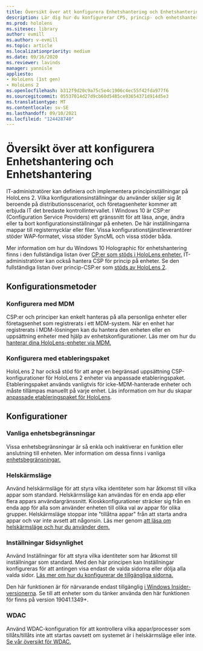 ```yaml
---
title: Översikt över att konfigurera Enhetshantering och Enhetshantering
description: Lär dig hur du konfigurerar CPS, princip- och enhetshantering med mobiler Enhetshantering och etableringspaket.
ms.prod: hololens
ms.sitesec: library
author: evmill
ms.author: v-evmill
ms.topic: article
ms.localizationpriority: medium
ms.date: 09/16/2020
ms.reviewer: lavinds
manager: yannisle
appliesto:
- HoloLens (1st gen)
- HoloLens 2
ms.openlocfilehash: b312f9d20c9a75c5e4c1906c4ec55f42fda977f6
ms.sourcegitcommit: 05537014d27d9cb60d5485ce93654371d914d5e3
ms.translationtype: MT
ms.contentlocale: sv-SE
ms.lasthandoff: 09/10/2021
ms.locfileid: "124428740"
---
```

# <a name="configure-csps-and-device-management-overview"></a>Översikt över att konfigurera Enhetshantering och Enhetshantering

IT-administratörer kan definiera och implementera principinställningar på HoloLens 2. Vilka konfigurationsinställningar du använder skiljer sig åt beroende på distributionsscenariot, och företagsenheter kommer att erbjuda IT det bredaste kontrollintervallet. I Windows 10 är CSP:er (Configuration Service Providers) ett gränssnitt för att läsa, ange, ändra eller ta bort konfigurationsinställningar på enheten. De här inställningarna mappar till registernycklar eller filer. Vissa konfigurationstjänstleverantörer stöder WAP-formatet, vissa stöder SyncML och vissa stöder båda.

Mer information om hur du Windows 10 Holographic för enhetshantering finns i den fullständiga listan över [CP:er som stöds i HoloLens enheter.](/windows/client-management/mdm/configuration-service-provider-reference#hololens)
IT-administratörer kan också hantera CSP för princip på enheter. Se den fullständiga listan över princip-CSP:er som [stöds av HoloLens 2](/windows/client-management/mdm/policy-csps-supported-by-hololens2).

## <a name="configuration-methods"></a>Konfigurationsmetoder

### <a name="configure-with-mdm"></a>Konfigurera med MDM

CSP:er och principer kan enkelt hanteras på alla personliga enheter eller företagsenhet som registrerats i ett MDM-system. När en enhet har registrerats i MDM-lösningen kan du hantera den enheten eller en uppsättning enheter med hjälp av enhetskonfigurationer. Läs mer om hur du [hanterar dina HoloLens-enheter via MDM.](hololens-mdm-configure.md)

### <a name="configure-with-provisioning-packages"></a>Konfigurera med etableringspaket

HoloLens 2 har också stöd för att ange en begränsad uppsättning CSP-konfigurationer för HoloLens 2 enheter via anpassade etableringspaket. Etableringspaket används vanligtvis för icke-MDM-hanterade enheter och måste tillämpas manuellt på varje enhet. Läs information om hur du skapar [anpassade etableringspaket för HoloLens](hololens-provisioning.md).

## <a name="configurations"></a>Konfigurationer

### <a name="common-device-restrictions"></a>Vanliga enhetsbegränsningar

Vissa enhetsbegränsningar är så enkla och inaktiverar en funktion eller anslutning till enheten. Mer information om dessa finns i vanliga [enhetsbegränsningar.](hololens-common-device-restrictions.md)

### <a name="kiosk-modes"></a>Helskärmsläge

Använd helskärmsläge för att styra vilka identiteter som har åtkomst till vilka appar som standard. Helskärmsläge kan användas för en enda app eller flera appars användargränssnitt. Kioskkonfigurationer sträcker sig från en enda app för alla som använder enheten till olika val av appar för olika grupper. Helskärmsläge stoppar inte "tillåtna appar" från att starta andra appar och var inte avsett att någonsin. Läs mer genom [att läsa om helskärmsläge och hur du använder dem.](hololens-kiosk.md)

### <a name="settings-page-visibility"></a>Inställningar Sidsynlighet

Använd Inställningar för att styra vilka identiteter som har åtkomst till inställningar som standard. Med den här principen kan Inställningar konfigureras för att antingen visa endast de valda sidorna eller dölja alla valda sidor. [Läs mer om hur du konfigurerar de tillgängliga sidorna.](settings-uri-list.md)

Den här funktionen är för närvarande endast tillgänglig [i Windows Insider-versionerna](hololens-insider.md). Se till att enheter som du tänker använda den här funktionen för finns på version 19041.1349+.

### <a name="wdac"></a>WDAC

Använd WDAC-konfiguration för att kontrollera vilka appar/processer som tillåts/tillåts inte att startas oavsett om systemet är i helskärmsläge eller inte.
[Se vår översikt för WDAC.](windows-defender-application-control-wdac.md)
